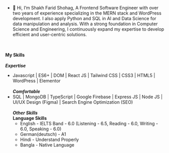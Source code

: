 - 👋 Hi, I’m Shakh Farid Shohag, 
A Frontend Software Engineer with over two years of experience specializing in the MERN stack and WordPress development. I also apply Python and SQL in AI and Data Science for data manipulation and analysis. With a strong foundation in Computer Science and Engineering, I continuously expand my expertise to develop efficient and user-centric solutions.<br /><br /><br />

**My Skills** <br /><br />
  ***Expertise***
  - Javascript | ES6+ | DOM | React JS | Tailwind CSS | CSS3 | HTML5 | WordPress | Elementor <br /><br />
  ***Comfortable***
  - SQL | MongoDB | TypeScript | Google Firebase | Express JS | Node JS | UI/UX Design (Figma) | Search Engine Optimization (SEO) <br /><br />
 ***Other Skills*** <br />
    **Language Skills**
    - English - IELTS Band - 6.0 (Listening - 6.5, Reading - 6.0, Writing - 6.0, Speaking - 6.0)
    - German(deutsch) - A1
    - Hindi - Understand Properly
    - Bangla - Native Language
